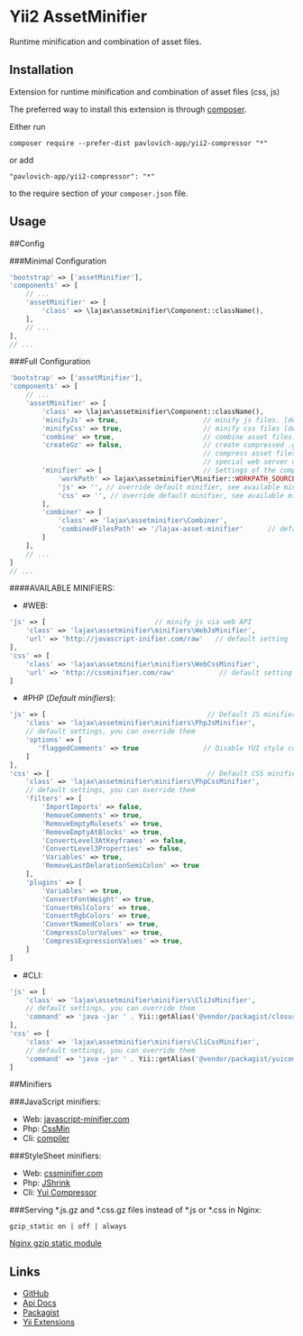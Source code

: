 Yii2 AssetMinifier
=================
Runtime minification and combination of asset files.

Installation
------------

Extension for runtime minification and combination of asset files (css, js)

The preferred way to install this extension is through [composer](http://getcomposer.org/download/).

Either run

```
composer require --prefer-dist pavlovich-app/yii2-compressor "*"
```

or add

```
"pavlovich-app/yii2-compressor": "*"
```

to the require section of your `composer.json` file.


Usage
-----

##Config

###Minimal Configuration

```php
'bootstrap' => ['assetMinifier'],
'components' => [
    // ...
    'assetMinifier' => [
        'class' => \lajax\assetminifier\Component::className(),
    ],
    // ...
],
// ...
```

###Full Configuration

```php
'bootstrap' => ['assetMinifier'],
'components' => [
    // ...
    'assetMinifier' => [
        'class' => \lajax\assetminifier\Component::className(),
        'minifyJs' => true,                     // minify js files. [default]
        'minifyCss' => true,                    // minify css files [default]
        'combine' => true,                      // combine asset files. [default]
        'createGz' => false,                    // create compressed .gz file, (so the web server doesn’t need to
                                                // compress asset files on each page view). Requires
                                                // special web server configuration. [default]
        'minifier' => [                         // Settings of the components performing the minification of asset files
            'workPath' => lajax\assetminifier\Minifier::WORKPATH_SOURCE, // default setting
            'js' => '', // override default minifier, see available minifiers below
            'css' => '', // override default minifier, see available minifiers below
        ],
        'combiner' => [
            'class' => 'lajax\assetminifier\Combiner',
            'combinedFilesPath' => '/lajax-asset-minifier'      // default setting
        ]
    ],
    // ...
]
// ...
```

####AVAILABLE MINIFIERS:

* #WEB:

```php
'js' => [                           // minify js via web API
    'class' => 'lajax\assetminifier\minifiers\WebJsMinifier',
    'url' => 'http://javascript-inifier.com/raw'   // default setting
],
'css' => [
    'class' => 'lajax\assetminifier\minifiers\WebCssMinifier',
    'url' => 'http://cssminifier.com/raw'           // default setting
]
```

* #PHP (*Default minifiers*):

```php
'js' => [                                        // Default JS minifier.
    'class' => 'lajax\assetminifier\minifiers\PhpJsMinifier',
    // default settings, you can override them
    'options' => [
       'flaggedComments' => true                // Disable YUI style comment preservation.
    ]
],
'css' => [                                       // Default CSS minifier.
    'class' => 'lajax\assetminifier\minifiers\PhpCssMinifier',
    // default settings, you can override them
    'filters' => [
        'ImportImports' => false,
        'RemoveComments' => true,
        'RemoveEmptyRulesets' => true,
        'RemoveEmptyAtBlocks' => true,
        'ConvertLevel3AtKeyframes' => false,
        'ConvertLevel3Properties' => false,
        'Variables' => true,
        'RemoveLastDelarationSemiColon' => true
    ],
    'plugins' => [
        'Variables' => true,
        'ConvertFontWeight' => true,
        'ConvertHslColors' => true,
        'ConvertRgbColors' => true,
        'ConvertNamedColors' => true,
        'CompressColorValues' => true,
        'CompressExpressionValues' => true,
    ]
]
```

* #CLI:

```php
'js' => [
    'class' => 'lajax\assetminifier\minifiers\CliJsMinifier',
    // default settings, you can override them
    'command' => 'java -jar ' . Yii::getAlias('@vendor/packagist/closurecompiler-bin/bin/compiler.jar') . ' --js {from}',
],
'css' => [
    'class' => 'lajax\assetminifier\minifiers\CliCssMinifier',
    // default settings, you can override them
    'command' => 'java -jar ' . Yii::getAlias('@vendor/packagist/yuicompressor-bin/bin/yuicompressor.jar') . ' --type css {from}',
]
```



##Minifiers

###JavaScript minifiers:

* Web: [javascript-minifier.com](http://javascript-minifier.com/)
* Php: [CssMin](https://github.com/natxet/CssMin)
* Cli: [compiler](https://github.com/packagist/closurecompiler-bin)

###StyleSheet minifiers:

* Web: [cssminifier.com](http://cssminifier.com/)
* Php: [JShrink](http://blog.tedivm.com/category/projects/jshrink/)
* Cli: [Yui Compressor](https://github.com/packagist/yuicompressor-bin)


###Serving *.js.gz and *.css.gz files instead of *.js or *.css in Nginx:

```
gzip_static on | off | always
```

[Nginx gzip static module](http://nginx.org/en/docs/http/ngx_http_gzip_static_module.html)

Links
-----

- [GitHub](https://github.com/lajax/yii2-asset-minifier)
- [Api Docs](http://lajax.github.io/yii2-asset-minifier)
- [Packagist](https://packagist.org/packages/lajax/yii2-asset-minifier)
- [Yii Extensions](http://www.yiiframework.com/extension/yii2-asset-minifier)
